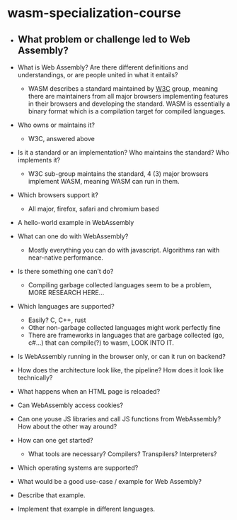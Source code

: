 # wasm-specialization-course

- What problem or challenge led to Web Assembly?
	- 

- What is Web Assembly? Are there different definitions and understandings, or are people united in what it entails?
	- WASM describes a standard maintained by [W3C](https://www.w3.org/community/webassembly/)  group, meaning there are maintainers from all major browsers implementing features in their browsers and developing the standard. WASM is essentially a binary format which is a compilation target for compiled languages.

- Who owns or maintains it?
	- W3C, answered above

- Is it a standard or an implementation? Who maintains the standard? Who implements it?
	- W3C sub-group maintains the standard, 4 (3) major browsers implement WASM, meaning WASM can run in them.

- Which browsers support it?
	- All major, firefox, safari and chromium based

- A hello-world example in WebAssembly

- What can one do with WebAssembly?
	- Mostly everything you can do with javascript. Algorithms ran with near-native performance.

- Is there something one can’t do?
	- Compiling garbage collected languages seem to be a problem, MORE RESEARCH HERE...

- Which languages are supported?
	- Easily? C, C++, rust
	- Other non-garbage collected languages might work perfectly fine
	- There are frameworks in languages that are garbage collected (go, c#...) that can compile(?) to wasm, LOOK INTO IT.

- Is WebAssembly running in the browser only, or can it run on backend?

- How does the architecture look like, the pipeline? How does it look like technically?

- What happens when an HTML page is reloaded?

- Can WebAssembly access cookies?

- Can one youse JS libraries and call JS functions from WebAssembly? How about the other way around?

- How can one get started?

	- What tools are necessary? Compilers? Transpilers? Interpreters?

- Which operating systems are supported?

- What would be a good use-case / example for Web Assembly?

- Describe that example.

- Implement that example in different languages. 